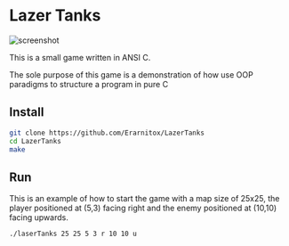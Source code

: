 # Lazer Tanks
![screenshot](https://i.imgur.com/1hEcPsK.png)

This is a small game written in ANSI C.

The sole purpose of this game is a demonstration
of how use OOP paradigms to structure a program in pure C

## Install

```sh
git clone https://github.com/Erarnitox/LazerTanks
cd LazerTanks
make
```

## Run
This is an example of how to start the game with a map size of 25x25, the player positioned at (5,3) facing right and the enemy positioned at (10,10) facing upwards.

```
./laserTanks 25 25 5 3 r 10 10 u
```
